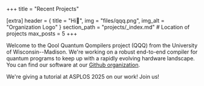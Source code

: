 +++
title = "Recent Projects"

[extra]
header = { title = "Hi👋", img = "files/qqq.png", img_alt = "Organization Logo" }
section_path = "projects/_index.md"  # Location of projects
max_posts = 5
+++

Welcome to the Qool Quantum Qompilers project (QQQ) from the University of Wisconsin--Madison. We're working on a robust end-to-end compiler for quantum programs to keep up with a 
rapidly evolving hardware landscape. You can find our software at our [Github organization](https://github.com/qqq-wisc/).

We're giving a tutorial at ASPLOS 2025 on our work!
Join us!
